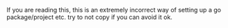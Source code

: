 If you are reading this, this is an extremely incorrect way of setting up a go package/project etc. try to not copy if you can avoid it ok.